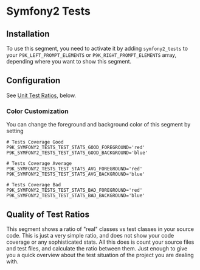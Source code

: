 # Symfony2 Tests

## Installation

To use this segment, you need to activate it by adding `symfony2_tests` to your
`P9K_LEFT_PROMPT_ELEMENTS` or `P9K_RIGHT_PROMPT_ELEMENTS` array, depending
where you want to show this segment.

## Configuration

See [Unit Test Ratios](#unit-test-ratios), below.

### Color Customization

You can change the foreground and background color of this segment by setting
```
# Tests Coverage Good
P9K_SYMFONY2_TESTS_TEST_STATS_GOOD_FOREGROUND='red'
P9K_SYMFONY2_TESTS_TEST_STATS_GOOD_BACKGROUND='blue'

# Tests Coverage Average
P9K_SYMFONY2_TESTS_TEST_STATS_AVG_FOREGROUND='red'
P9K_SYMFONY2_TESTS_TEST_STATS_AVG_BACKGROUND='blue'

# Tests Coverage Bad
P9K_SYMFONY2_TESTS_TEST_STATS_BAD_FOREGROUND='red'
P9K_SYMFONY2_TESTS_TEST_STATS_BAD_BACKGROUND='blue'
```

## Quality of Test Ratios

This segment shows a ratio of "real" classes vs test classes in your source
code. This is just a very simple ratio, and does not show your code coverage
or any sophisticated stats. All this does is count your source files and test
files, and calculate the ratio between them. Just enough to give you a quick
overview about the test situation of the project you are dealing with.